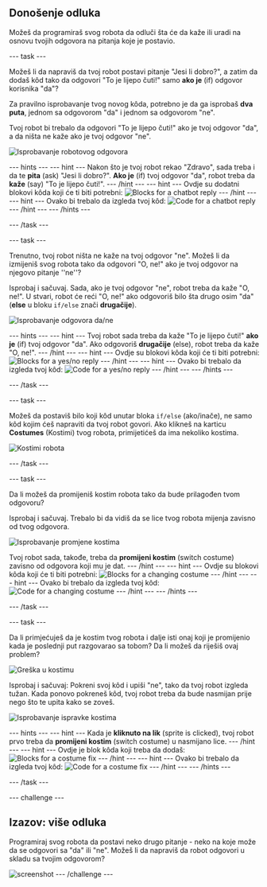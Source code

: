 ## Donošenje odluka

Možeš da programiraš svog robota da odluči šta će da kaže ili uradi na osnovu tvojih odgovora na pitanja koje je postavio.

--- task ---

Možeš li da napraviš da tvoj robot postavi pitanje "Jesi li dobro?", a zatim da dodaš kôd tako da odgovori "To je lijepo čuti!" samo **ako je** (if) odgovor korisnika "da"?

Za pravilno isprobavanje tvog novog kôda, potrebno je da ga isprobaš **dva puta**, jednom sa odgovorom "da" i jednom sa odgovorom "ne".

Tvoj robot bi trebalo da odgovori "To je lijepo čuti!" ako je tvoj odgovor "da", a da ništa ne kaže ako je tvoj odgovor "ne".

![Isprobavanje robotovog odgovora](images/chatbot-if-test.png)

--- hints --- --- hint --- Nakon što je tvoj robot rekao "Zdravo", sada treba i da te **pita** (ask) "Jesi li dobro?". **Ako je** (if) tvoj odgovor "da", robot treba da **kaže** (say) "To je lijepo čuti!". --- /hint --- --- hint --- Ovdje su dodatni blokovi kôda koji će ti biti potrebni: ![Blocks for a chatbot reply](images/chatbot-if-blocks.png) --- /hint --- --- hint --- Ovako bi trebalo da izgleda tvoj kôd: ![Code for a chatbot reply](images/chatbot-if-code.png) --- /hint --- --- /hints ---

--- /task ---

--- task ---

Trenutno, tvoj robot ništa ne kaže na tvoj odgovor "ne". Možeš li da izmijeniš svog robota tako da odgovori "O, ne!" ako je tvoj odgovor na njegovo pitanje ''ne''?

Isprobaj i sačuvaj. Sada, ako je tvoj odgovor "ne", robot treba da kaže "O, ne!". U stvari, robot će reći "O, ne!" ako odgovoriš bilo šta drugo osim "da" (**else** u bloku `if/else` znači **drugačije**).

![Isprobavanje odgovora da/ne](images/chatbot-if-else-test.png)

--- hints --- --- hint --- Tvoj robot sada treba da kaže "To je lijepo čuti!" **ako je** (if) tvoj odgovor "da". Ako odgovoriš **drugačije** (else), robot treba da kaže "O, ne!". --- /hint --- --- hint --- Ovdje su blokovi kôda koji će ti biti potrebni: ![Blocks for a yes/no reply](images/chatbot-if-else-blocks.png) --- /hint --- --- hint --- Ovako bi trebalo da izgleda tvoj kôd: ![Code for a yes/no reply](images/chatbot-if-else-code.png) --- /hint --- --- /hints ---

--- /task ---

--- task ---

Možeš da postaviš bilo koji kôd unutar bloka `if/else` (ako/inače), ne samo kôd kojim ćeš napraviti da tvoj robot govori. Ako klikneš na karticu **Costumes** (Kostimi) tvog robota, primijetićeš da ima nekoliko kostima.

![Kostimi robota](images/chatbot-costume-view.png)

--- /task ---

--- task ---

Da li možeš da promijeniš kostim robota tako da bude prilagođen tvom odgovoru?

Isprobaj i sačuvaj. Trebalo bi da vidiš da se lice tvog robota mijenja zavisno od tvog odgovora.

![Isprobavanje promjene kostima](images/chatbot-costume-test.png)

Tvoj robot sada, takođe, treba da **promijeni kostim** (switch costume) zavisno od odgovora koji mu je dat. --- /hint --- --- hint --- Ovdje su blokovi kôda koji će ti biti potrebni: ![Blocks for a changing costume](images/chatbot-costume-blocks.png) --- /hint --- --- hint --- Ovako bi trebalo da izgleda tvoj kôd: ![Code for a changing costume](images/chatbot-costume-code.png) --- /hint --- --- /hints ---

--- /task ---

--- task ---

Da li primjećuješ da je kostim tvog robota i dalje isti onaj koji je promijenio kada je poslednji put razgovarao sa tobom? Da li možeš da riješiš ovaj problem?

![Greška u kostimu](images/chatbot-costume-bug-test.png)

Isprobaj i sačuvaj: Pokreni svoj kôd i upiši "ne", tako da tvoj robot izgleda tužan. Kada ponovo pokreneš kôd, tvoj robot treba da bude nasmijan prije nego što te upita kako se zoveš.

![Isprobavanje ispravke kostima](images/chatbot-costume-fix-test.png)

--- hints --- --- hint --- Kada je **kliknuto na lik** (sprite is clicked), tvoj robot prvo treba da **promijeni kostim** (switch costume) u nasmijano lice. --- /hint --- --- hint --- Ovdje je blok kôda koji treba da dodaš: ![Blocks for a costume fix](images/chatbot-costume-fix-blocks.png) --- /hint --- --- hint --- Ovako bi trebalo da izgleda tvoj kôd: ![Code for a costume fix](images/chatbot-costume-fix-code.png) --- /hint --- --- /hints ---

--- /task ---

--- challenge ---

## Izazov: više odluka

Programiraj svog robota da postavi neko drugo pitanje - neko na koje može da se odgovori sa "da" ili "ne". Možeš li da napraviš da robot odgovori u skladu sa tvojim odgovorom?

![screenshot](images/chatbot-joke.png) --- /challenge ---